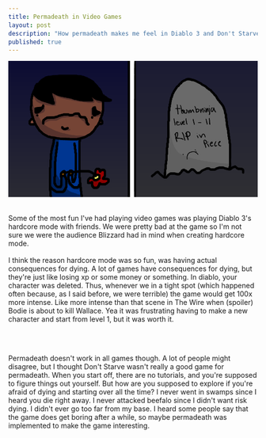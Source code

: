 ```yaml
---
title: Permadeath in Video Games
layout: post
description: "How permadeath makes me feel in Diablo 3 and Don't Starve."
published: true
---
```


![Amazing Illustration by Karthik Bala](/images/permadeath.png)
</br>
</br>

Some of the most fun I've had playing video games was playing Diablo 3's hardcore mode with friends.  We were pretty bad at the game so I'm not sure we were the audience Blizzard had in mind when creating hardcore mode.  
</br>
I think the reason hardcore mode was so fun, was having actual consequences for dying.  A lot of games have consequences for dying, but they're just like losing xp or some money or something.  In diablo, your character was deleted.  Thus, whenever we in a tight spot (which happened often because, as I said before, we were terrible) the game would get 100x more intense.  Like more intense than that scene in The Wire when (spoiler) <span class="spoiler"> Bodie is about to kill Wallace</span>.  Yea it was frustrating having to make a new character and start from level 1, but it was worth it.  

</br>
</br>

Permadeath doesn't work in all games though.  A lot of people might disagree, but I thought Don't Starve wasn't really a good game for permadeath.  When you start off, there are no tutorials, and you're supposed to figure things out yourself.  But how are you supposed to explore if you're afraid of dying and starting over all the time?  I never went in swamps since I heard you die right away.  I never attacked beefalo since I didn't want risk dying.  I didn't ever go too far from my base.  I heard some people say that the game does get boring after a while, so maybe permadeath was implemented to make the game interesting.